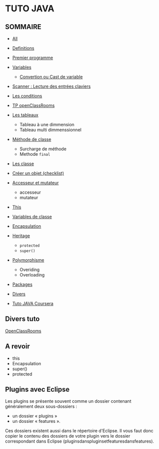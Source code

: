 # TUTO JAVA 

## **SOMMAIRE** 

* [All](https://gregstone.github.io/Tuto.java/all)

* [Definitions](https://gregstone.github.io/Tuto.java/definition)
* [Premier programme](https://gregstone.github.io/Tuto.java/premier)
* [Variables](https://gregstone.github.io/Tuto.java/variable)
  * [Convertion ou Cast de variable](https://gregstone.github.io/Tuto.java/cast)
* [Scanner : Lecture des entrées claviers](https://gregstone.github.io/Tuto.java/scanner)
* [Les conditions](https://gregstone.github.io/Tuto.java/conditions)
* [TP openClassRooms](https://gregstone.github.io/Tuto.java/tp)
* [Les tableaux](https://gregstone.github.io/Tuto.java/tableau)
  * Tableau à une dimmension
  * Tableau multi dimmenssionnel
* [Méthode de classe](https://gregstone.github.io/Tuto.java/methode)
  * Surcharge de méthode
  * Methode `final`
* [Les classe](https://gregstone.github.io/Tuto.java/classe) 
* [Créer un objet (checklist)](https://gregstone.github.io/Tuto.java/createobject)
* [Accesseur et mutateur](https://gregstone.github.io/Tuto.java/accesseurmutateur)
  * accesseur
  * mutateur
* [This](https://gregstone.github.io/Tuto.java/this)
* [Variables de classe](https://gregstone.github.io/Tuto.java/variabledeclasse)
* [Encapsulation](https://gregstone.github.io/Tuto.java/encapsulation)
* [Heritage](https://gregstone.github.io/Tuto.java/heritage)
  * `protected`
  * `super()`
* [Polymorphisme](https://gregstone.github.io/Tuto.java/polymorphisme)
  * Overiding
  * Overloading
* [Packages](https://gregstone.github.io/Tuto.java/package)


* [Divers](https://gregstone.github.io/Tuto.java/divers)

* [Tuto JAVA Coursera](https://gregstone.github.io/Tuto.java/courserajava)


## Divers tuto 

[OpenClassRooms](https://openclassrooms.com/courses/apprenez-a-programmer-en-java/installer-les-outils-de-developpement)

## A revoir 
* this 
* Encapsulation
* super()
* protected

## Plugins avec Eclipse

Les plugins se présente souvent comme un dossier contenant généralement deux sous-dossiers : 
* un dossier « plugins »
* un dossier « features ». 


Ces dossiers existent aussi dans le répertoire d'Eclipse. Il vous faut donc copier le contenu des dossiers de votre plugin vers le dossier correspondant dans Eclipse (pluginsdanspluginsetfeaturesdansfeatures).